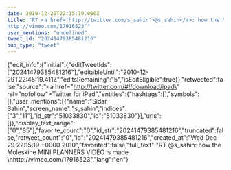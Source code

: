 ```yaml
---
date: 2010-12-29T22:15:19.000Z
title: "RT <a href='http://twitter.com/s_sahin'>@s_sahin</a>: how the Moleskine MINI PLANNERS VIDEO is made 
http://vimeo.com/17916523″"
user_mentions: "undefined"
tweet_id: "20241479385481216"
pub_type: "tweet"
---
```

{"edit_info":{"initial":{"editTweetIds":["20241479385481216"],"editableUntil":"2010-12-29T22:45:19.411Z","editsRemaining":"5","isEditEligible":true}},"retweeted":false,"source":"<a href=\"http://twitter.com/#!/download/ipad\" rel=\"nofollow\">Twitter for iPad</a>","entities":{"hashtags":[],"symbols":[],"user_mentions":[{"name":"Sidar Sahin","screen_name":"s_sahin","indices":["3","11"],"id_str":"51033830","id":"51033830"}],"urls":[]},"display_text_range":["0","85"],"favorite_count":"0","id_str":"20241479385481216","truncated":false,"retweet_count":"0","id":"20241479385481216","created_at":"Wed Dec 29 22:15:19 +0000 2010","favorited":false,"full_text":"RT @s_sahin: how the Moleskine MINI PLANNERS VIDEO is made \nhttp://vimeo.com/17916523","lang":"en"}
